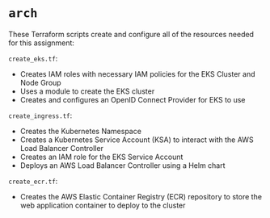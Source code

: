 # `arch`

These Terraform scripts create and configure all of the resources needed for this assignment:

`create_eks.tf`:
- Creates IAM roles with necessary IAM policies for the EKS Cluster and Node Group
- Uses a module to create the EKS cluster
- Creates and configures an OpenID Connect Provider for EKS to use

`create_ingress.tf`:
- Creates the Kubernetes Namespace
- Creates a Kubernetes Service Account (KSA) to interact with the AWS Load Balancer Controller
- Creates an IAM role for the EKS Service Account
- Deploys an AWS Load Balancer Controller using a Helm chart

`create_ecr.tf`:
- Creates the AWS Elastic Container Registry (ECR) repository to store the web application container to deploy to the cluster